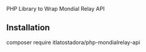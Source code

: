 PHP Library to Wrap Mondial Relay API

## Installation

composer require itlatostadora/php-mondialrelay-api
